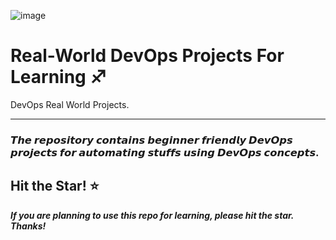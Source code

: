 ![image](https://github.com/rnagargoje27/Devops_Project1/assets/138219884/3c8523bf-6916-4b2a-b753-a44bfdc05636)


# Real-World DevOps Projects For Learning ♐

DevOps Real World Projects.

---
### 𝙏𝙝𝙚 𝙧𝙚𝙥𝙤𝙨𝙞𝙩𝙤𝙧𝙮 𝙘𝙤𝙣𝙩𝙖𝙞𝙣𝙨 𝙗𝙚𝙜𝙞𝙣𝙣𝙚𝙧 𝙛𝙧𝙞𝙚𝙣𝙙𝙡𝙮 𝘿𝙚𝙫𝙊𝙥𝙨 𝙥𝙧𝙤𝙟𝙚𝙘𝙩𝙨 𝙛𝙤𝙧 𝙖𝙪𝙩𝙤𝙢𝙖𝙩𝙞𝙣𝙜 𝙨𝙩𝙪𝙛𝙛𝙨 𝙪𝙨𝙞𝙣𝙜 𝘿𝙚𝙫𝙊𝙥𝙨 𝙘𝙤𝙣𝙘𝙚𝙥𝙩𝙨.

## Hit the Star! ⭐
***If you are planning to use this repo for learning, please hit the star. Thanks!***
